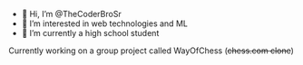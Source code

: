 - 👋 Hi, I’m @TheCoderBroSr
- 👀 I’m interested in web technologies and ML
- 🌱 I’m currently a high school student

Currently working on a group project called WayOfChess (~~chess.com clone~~)
<!---
TheCoderBroSr/TheCoderBroSr is a ✨ special ✨ repository because its `README.md` (this file) appears on your GitHub profile.
You can click the Preview link to take a look at your changes.
--->
